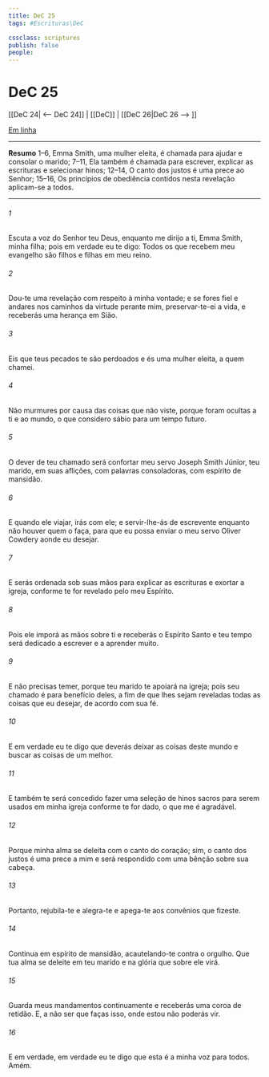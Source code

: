 ```yaml
---
title: DeC 25
tags: #Escrituras\DeC

cssclass: scriptures
publish: false
people:
---
```


# DeC 25
[[DeC 24| <-- DeC 24]] | [[DeC]] | [[DeC 26|DeC 26 --> ]]

[Em linha](https://churchofjesuschrist.org/study/scriptures/dc-testament/dc/25?lang=por)

---
__Resumo__
1–6, Emma Smith, uma mulher eleita, é chamada para ajudar e consolar o marido; 7–11, Ela também é chamada para escrever, explicar as escrituras e selecionar hinos; 12–14, O canto dos justos é uma prece ao Senhor; 15–16, Os princípios de obediência contidos nesta revelação aplicam-se a todos.

---
###### 1 
Escuta a voz do Senhor teu Deus, enquanto me dirijo a ti, Emma Smith, minha filha; pois em verdade eu te digo: Todos os que recebem meu evangelho são filhos e filhas em meu reino.

###### 2 
Dou-te uma revelação com respeito à minha vontade; e se fores fiel e andares nos caminhos da virtude perante mim, preservar-te-ei a vida, e receberás uma herança em Sião.

###### 3 
Eis que teus pecados te são perdoados e és uma mulher eleita, a quem chamei.

###### 4 
Não murmures por causa das coisas que não viste, porque foram ocultas a ti e ao mundo, o que considero sábio para um tempo futuro.

###### 5 
O dever de teu chamado será confortar meu servo Joseph Smith Júnior, teu marido, em suas aflições, com palavras consoladoras, com espírito de mansidão.

###### 6 
E quando ele viajar, irás com ele; e servir-lhe-ás de escrevente enquanto não houver quem o faça, para que eu possa enviar o meu servo Oliver Cowdery aonde eu desejar.

###### 7 
E serás ordenada sob suas mãos para explicar as escrituras e exortar a igreja, conforme te for revelado pelo meu Espírito.

###### 8 
Pois ele imporá as mãos sobre ti e receberás o Espírito Santo e teu tempo será dedicado a escrever e a aprender muito.

###### 9 
E não precisas temer, porque teu marido te apoiará na igreja; pois seu chamado é para benefício deles, a fim de que lhes sejam reveladas todas as coisas que eu desejar, de acordo com sua fé.

###### 10 
E em verdade eu te digo que deverás deixar as coisas deste mundo e buscar as coisas de um melhor.

###### 11 
E também te será concedido fazer uma seleção de hinos sacros para serem usados em minha igreja conforme te for dado, o que me é agradável.

###### 12 
Porque minha alma se deleita com o canto do coração; sim, o canto dos justos é uma prece a mim e será respondido com uma bênção sobre sua cabeça.

###### 13 
Portanto, rejubila-te e alegra-te e apega-te aos convênios que fizeste.

###### 14 
Continua em espírito de mansidão, acautelando-te contra o orgulho. Que tua alma se deleite em teu marido e na glória que sobre ele virá.

###### 15 
Guarda meus mandamentos continuamente e receberás uma coroa de retidão. E, a não ser que faças isso, onde estou não poderás vir.

###### 16 
E em verdade, em verdade eu te digo que esta é a minha voz para todos. Amém.

